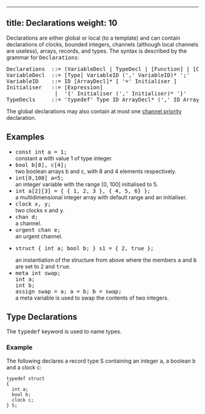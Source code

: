
---
title: Declarations
weight: 10
---

Declarations are either global or local (to a template) and can contain declarations of clocks, bounded integers, channels (although local channels are useless), arrays, records, and types. The syntax is described by the grammar for <tt>Declarations</tt>:

<pre>
Declarations  ::= (VariableDecl | TypeDecl | [Function] | [ChanPriority])*
VariableDecl  ::= [Type] VariableID (',' VariableID)* ';'
VariableID    ::= ID [ArrayDecl]* [ '=' Initialiser ]
Initialiser   ::= [Expression]
               |  '{' Initialiser (',' Initialiser)* '}'
TypeDecls     ::= 'typedef' Type ID ArrayDecl* (',' ID ArrayDecl*)* ';'
</pre>

The global declarations may also contain at most one [channel priority](/language-reference/system-description/priorities/) declaration.

## Examples

*   <tt>const int a = 1;</tt>  
    constant <tt>a</tt> with value 1 of type integer.
*   <tt>bool b[8], c[4];</tt>  
    two boolean arrays <tt>b</tt> and c, with 8 and 4 elements respectively.
*   <tt>int[0,100] a=5;</tt>  
    an integer variable with the range [0, 100] initialised to 5.
*   <tt>int a[2][3] = { { 1, 2, 3 }, { 4, 5, 6} };</tt>  
    a multidimensional integer array with default range and an initialiser.
*   <tt>clock x, y;</tt>  
    two clocks <tt>x</tt> and <tt>y</tt>.
*   <tt>chan d;</tt>  
    a channel.
*   <tt>urgent chan e;</tt>  
    an urgent channel.
*   <pre>struct { int a; bool b; } s1 = { 2, true };</pre>
    an instantiation of the structure from above where the members <tt>a</tt> and <tt>b</tt> are set to <tt>2</tt> and <tt>true</tt>.
*   <tt>meta int swap;  
    int a;  
    int b;  
    assign swap = a; a = b; b = swap;  
    </tt>a meta variable is used to swap the contents of two integers.

## Type Declarations

The <tt>typedef</tt> keyword is used to name types.

### Example

The following declares a record type S containing an integer <tt>a</tt>, a boolean <tt>b</tt> and a clock <tt>c</tt>:

```
typedef struct 
{ 
  int a;   
  bool b;
  clock c;
} S;
```